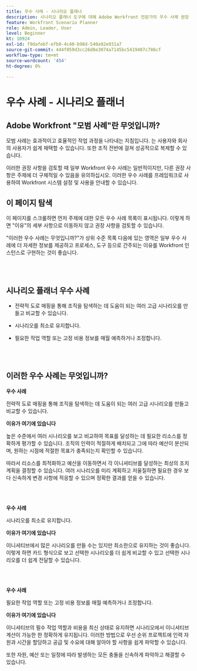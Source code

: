 ```yaml
---
title: 우수 사례 - 시나리오 플래너
description: 시나리오 플래너 도구에 대해 Adobe Workfront 전문가의 우수 사례 권장 사항을 살펴보십시오.
feature: Workfront Scenario Planner
role: Admin, Leader, User
level: Beginner
kt: 10924
exl-id: f9dafebf-efb0-4c40-b98d-540a92e931a7
source-git-commit: 444f059d3cc26d8e3074a7145bc5419407c786cf
workflow-type: tm+mt
source-wordcount: '454'
ht-degree: 0%

---
```


# 우수 사례 - 시나리오 플래너

## Adobe Workfront &quot;모범 사례&quot;란 무엇입니까?

모범 사례는 효과적이고 효율적인 작업 과정을 나타내는 지침입니다. 는 사용자와 회사의 사용자가 쉽게 채택할 수 있습니다. 또한 조직 전반에 걸쳐 성공적으로 복제할 수 있습니다.

이러한 권장 사항을 검토할 때 일부 Workfront 우수 사례는 일반적이지만, 다른 권장 사항은 주제에 더 구체적일 수 있음을 유의하십시오. 이러한 우수 사례를 프레임워크로 사용하여 Workfront 시스템 설정 및 사용을 안내할 수 있습니다.

## 이 페이지 탐색

이 페이지를 스크롤하면 먼저 주제에 대한 모든 우수 사례 목록이 표시됩니다. 이렇게 하면 &quot;이유&quot;의 세부 사항으로 이동하지 않고 권장 사항을 검토할 수 있습니다.

&quot;이러한 우수 사례는 무엇입니까?&quot;가 상위 수준 목록 다음에 있는 영역은 일부 우수 사례에 더 자세한 정보를 제공하고 프로세스, 도구 등으로 간주되는 이유를 Workfront 인스턴스로 구현하는 것이 좋습니다.

</br>
</br>

## 시나리오 플래너 우수 사례

* 전략적 도로 매핑을 통해 조직을 탐색하는 데 도움이 되는 여러 고급 시나리오를 만들고 비교할 수 있습니다.

* 시나리오를 최소로 유지합니다.

* 필요한 작업 역할 또는 고정 비용 정보를 매월 예측하거나 조정합니다.

</br>
</br>

## 이러한 우수 사례는 무엇입니까?

**우수 사례**

전략적 도로 매핑을 통해 조직을 탐색하는 데 도움이 되는 여러 고급 시나리오를 만들고 비교할 수 있습니다.



**이유가 여기에 있습니다**

높은 수준에서 여러 시나리오를 보고 비교하여 목표를 달성하는 데 필요한 리소스를 정확하게 평가할 수 있습니다. 조직의 인력이 적절하게 배치되고 그에 따라 예산이 분산되며, 원하는 시점에 적절한 목표가 충족되는지 확인할 수 있습니다.



따라서 리소스를 최적화하고 예산을 이동하면서 각 이니셔티브를 달성하는 최상의 조치 계획을 결정할 수 있습니다. 여러 시나리오를 미리 계획하고 저울질하면 필요한 경우 보다 신속하게 변경 사항에 적응할 수 있으며 정확한 결과를 얻을 수 있습니다.

</br>
</br>

**우수 사례**

시나리오를 최소로 유지합니다.



**이유가 여기에 있습니다**

이니셔티브에서 많은 시나리오를 만들 수는 있지만 최소한으로 유지하는 것이 좋습니다. 이렇게 하면 카드 형식으로 보고 선택한 시나리오를 더 쉽게 비교할 수 있고 선택한 시나리오를 더 쉽게 전달할 수 있습니다.

</br>
</br>

**우수 사례**

필요한 작업 역할 또는 고정 비용 정보를 매월 예측하거나 조정합니다.

**이유가 여기에 있습니다**

이니셔티브의 필수 작업 역할과 비용을 최신 상태로 유지하면 시나리오에서 이니셔티브 계산이 가능한 한 정확하게 유지됩니다. 이러한 방법으로 우선 순위 프로젝트에 인력 자원과 시간을 할당하고 공급 및 수요에 대해 알아야 할 사항을 쉽게 파악할 수 있습니다.



또한 자원, 예산 또는 일정에 따라 발생하는 모든 충돌을 신속하게 파악하고 해결할 수 있습니다.
